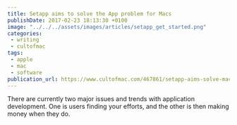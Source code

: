 ```yaml
---
title: Setapp aims to solve the App problem for Macs
publishDate: 2017-02-23 18:13:30 +0100
image: "../../../assets/images/articles/setapp_get_started.png"
categories:
 - writing
 - cultofmac
tags:
 - apple
 - mac
 - software
publication_url: https://www.cultofmac.com/467861/setapp-aims-solve-mac-apps-problem/
---
```


There are currently two major issues and trends with application development. One is users finding your efforts, and the other is then making money when they do.
